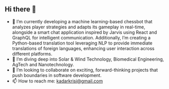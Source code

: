 ## Hi there 👋


- 🔭 I’m currently developing a machine learning-based chessbot that analyzes player strategies and adapts its gameplay in real-time, alongside a smart chat application inspired by Jarvis using React and GraphQL for intelligent communication. Additionally, I’m creating a Python-based translation tool leveraging NLP to provide immediate translations of foreign languages, enhancing user interaction across different platforms.
- 🌱 I’m diving deep into Solar & Wind Technology, Biomedical Engineering, AgTech and Nanotechnology.
- 🚀 I’m looking to collaborate on exciting, forward-thinking projects that push boundaries in software development.
- 📫 How to reach me: kadarkrisi@gmail.com

<!--
- ⚡ Thought-provoking ideas: ...


🧠✨ Brain-Computer Interfaces (BCIs): Imagine communicating through thought alone. BCIs could allow us to share ideas, emotions, and memories instantly, creating mind-to-mind networks.

👾🌐 Digital Immortality: Advances in AI may enable us to upload our consciousness, allowing our personalities and memories to exist in virtual spaces or robotic bodies, letting us interact with the world long after we’re gone.

⚛️💡 Quantum-Enhanced AI Superintelligence: Combining quantum computing with AI could lead to systems capable of solving complex problems, such as curing diseases or unlocking faster-than-light travel.

🪐🤖 Terraforming Other Planets: Autonomous AI robots could be sent to planets like Mars to create habitable environments, constructing breathable atmospheres and ecosystems over decades.

📦🔄 Matter Replication: Inspired by sci-fi, AI and nanotechnology might enable us to replicate objects instantly, allowing us to produce everything from food to electronics on demand.

🧬💪 Human Genetic Engineering: AI-driven CRISPR technology could enhance cognitive abilities and physical strength, leading to a new era of "superhumans" with optimized biology.

⏳🔮 AI-Driven Time Manipulation: While time travel remains theoretical, advanced AI could simulate the universe to explore past events or alter our perception of time within digital experiences. 

-->
